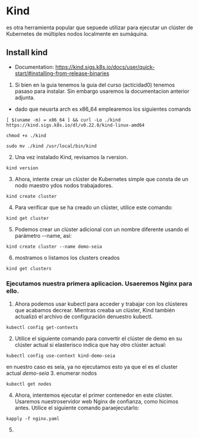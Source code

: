 # Kind
es otra herramienta popular que sepuede utilizar para ejecutar un clúster de Kubernetes de múltiples nodos localmente en sumáquina.

## Install kind
* Documentation: https://kind.sigs.k8s.io/docs/user/quick-start/#installing-from-release-binaries

1. Si bien en la guia tenemos la guia del curso (acticidad0) tenemos pasaso para instalar. Sin embargo usaremos la documentacion anterior adjunta.
* dado que neusrta arch es x86_64 emplearemos los siguientes comands
```
[ $(uname -m) = x86_64 ] && curl -Lo ./kind https://kind.sigs.k8s.io/dl/v0.22.0/kind-linux-amd64

chmod +x ./kind

sudo mv ./kind /usr/local/bin/kind
```
2. Una vez instalado Kind, revisamos la rversion.
```
kind version
```

3. Ahora, intente crear un clúster de Kubernetes simple que consta de un nodo maestro ydos nodos trabajadores.

```
kind create cluster
```
4. Para verificar que se ha creado un clúster, utilice este comando:
```
kind get cluster
```
5.  Podemos crear un clúster adicional con un nombre diferente usando el parámetro --name, así:
```
kind create cluster --name demo-seia
```

6.  mostramos o listamos los clusters creados
```
kind get clusters
```

### Ejecutamos nuestra primera aplicacion. Usaeremos Nginx para ello. 

1. Ahora podemos usar kubectl para acceder y trabajar con los clústeres que acabamos decrear. Mientras creaba un clúster, Kind también actualizó el archivo de configuración denuestro kubectl.

```
kubectl config get-contexts
```
2. Utilice el siguiente comando para convertir el clúster de demo en su clúster actual si elasterisco indica que hay otro clúster actual:
```
kubectl config use-context kind-demo-seia
```
en nuestro caso es seia, ya no ejecutamos esto ya que el es el cluster actual _demo-seia_
3.  enumerar nodos
```
kubectl get nodes
```

4. Ahora, intentemos ejecutar el primer contenedor en este clúster. Usaremos nuestroservidor web Nginx de confianza, como hicimos antes. Utilice el siguiente comando paraejecutarlo:
```
kapply -f nginx.yaml
```
5. 
